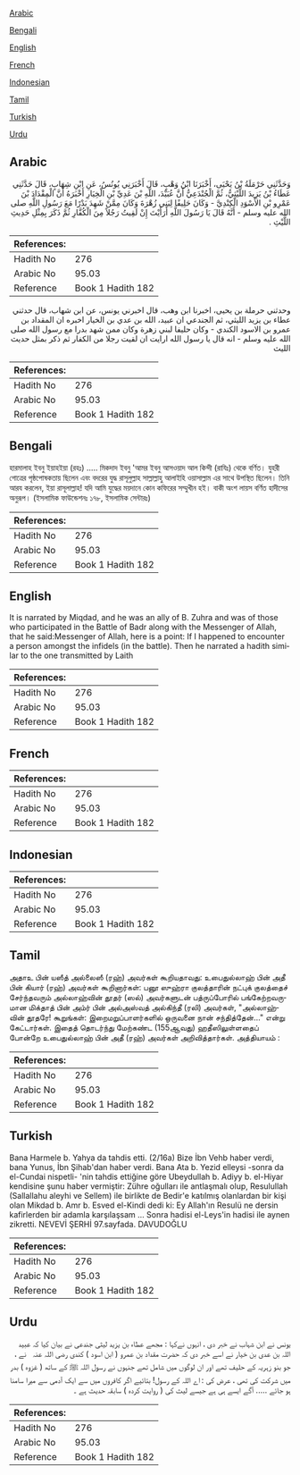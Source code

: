 [Arabic](#arabic)

[Bengali](#bengali)

[English](#english)

[French](#french)

[Indonesian](#indonesian)

[Tamil](#tamil)

[Turkish](#turkish)

[Urdu](#urdu)

## Arabic


<div dir="rtl" lang="ar" style={{fontSize:'larger',backgroundColor:'#f8f9fa',padding:20}}>
وَحَدَّثَنِي حَرْمَلَةُ بْنُ يَحْيَى، أَخْبَرَنَا ابْنُ وَهْبٍ، قَالَ أَخْبَرَنِي يُونُسُ، عَنِ ابْنِ شِهَابٍ، قَالَ حَدَّثَنِي عَطَاءُ بْنُ يَزِيدَ اللَّيْثِيُّ، ثُمَّ الْجُنْدَعِيُّ أَنَّ عُبَيْدَ، اللَّهِ بْنَ عَدِيِّ بْنِ الْخِيَارِ أَخْبَرَهُ أَنَّ الْمِقْدَادَ بْنَ عَمْرِو بْنِ الأَسْوَدِ الْكِنْدِيَّ - وَكَانَ حَلِيفًا لِبَنِي زُهْرَةَ وَكَانَ مِمَّنْ شَهِدَ بَدْرًا مَعَ رَسُولِ اللَّهِ صلى الله عليه وسلم - أَنَّهُ قَالَ يَا رَسُولَ اللَّهِ أَرَأَيْتَ إِنْ لَقِيتُ رَجُلاً مِنَ الْكُفَّارِ ثُمَّ ذَكَرَ بِمِثْلِ حَدِيثِ اللَّيْثِ ‏.‏
</div>
<div style={{backgroundColor:'#f8f9fa',padding:20, marginBottom: 10}}><table> <thead> <tr> <th>References:</th> <th></th> </tr> </thead> <tbody><tr><td>Hadith No</td><td>276</td></tr><tr><td>Arabic No</td><td>95.03</td></tr><tr><td>Reference</td><td>Book 1 Hadith 182</td></tr></tbody></table></div>


<div dir="rtl" lang="ar" style={{fontSize:'larger',backgroundColor:'#f8f9fa',padding:20}}>
وحدثني حرملة بن يحيى، اخبرنا ابن وهب، قال اخبرني يونس، عن ابن شهاب، قال حدثني عطاء بن يزيد الليثي، ثم الجندعي ان عبيد، الله بن عدي بن الخيار اخبره ان المقداد بن عمرو بن الاسود الكندي - وكان حليفا لبني زهرة وكان ممن شهد بدرا مع رسول الله صلى الله عليه وسلم - انه قال يا رسول الله ارايت ان لقيت رجلا من الكفار ثم ذكر بمثل حديث الليث
</div>
<div style={{backgroundColor:'#f8f9fa',padding:20, marginBottom: 10}}><table> <thead> <tr> <th>References:</th> <th></th> </tr> </thead> <tbody><tr><td>Hadith No</td><td>276</td></tr><tr><td>Arabic No</td><td>95.03</td></tr><tr><td>Reference</td><td>Book 1 Hadith 182</td></tr></tbody></table></div>

## Bengali


<div dir="ltr" lang="bn" style={{fontSize:'larger',backgroundColor:'#f8f9fa',padding:20}}>
হারমালাহ ইবনু ইয়াহইয়া (রহঃ) ..... মিকদাদ ইবনু 'আমর ইবনু আসওয়াদ আল কিন্দী (রাযিঃ) থেকে বর্ণিত। যুহরী গোত্রের পৃষ্ঠপোষকতায় ছিলেন এবং বদরের যুদ্ধ রাসূলুল্লাহ সাল্লাল্লাহু আলাইহি ওয়াসাল্লাম এর সাথে উপস্থিত ছিলেন। তিনি আরয করলেন, ইয়া রাসূলাল্লাহ! যদি আমি যুদ্ধের ময়দানে কোন কফিরের সম্মুখীন হই। বাকী অংশ লায়স বর্ণিত হাদীসের অনুরূপ। (ইসলামিক ফাউন্ডেশনঃ ১৭৮, ইসলামিক সেন্টারঃ)
</div>
<div style={{backgroundColor:'#f8f9fa',padding:20, marginBottom: 10}}><table> <thead> <tr> <th>References:</th> <th></th> </tr> </thead> <tbody><tr><td>Hadith No</td><td>276</td></tr><tr><td>Arabic No</td><td>95.03</td></tr><tr><td>Reference</td><td>Book 1 Hadith 182</td></tr></tbody></table></div>

## English


<div dir="ltr" lang="en" style={{fontSize:'larger',backgroundColor:'#f8f9fa',padding:20}}>
It is narrated by Miqdad, and he was an ally of B. Zuhra and was of those who participated in the Battle of Badr along with the Messenger of Allah, that he said:Messenger of Allah, here is a point: If I happened to encounter a person amongst the infidels (in the battle). Then he narrated a hadith similar to the one transmitted by Laith
</div>
<div style={{backgroundColor:'#f8f9fa',padding:20, marginBottom: 10}}><table> <thead> <tr> <th>References:</th> <th></th> </tr> </thead> <tbody><tr><td>Hadith No</td><td>276</td></tr><tr><td>Arabic No</td><td>95.03</td></tr><tr><td>Reference</td><td>Book 1 Hadith 182</td></tr></tbody></table></div>

## French


<div dir="ltr" lang="fr" style={{fontSize:'larger',backgroundColor:'#f8f9fa',padding:20}}>

</div>
<div style={{backgroundColor:'#f8f9fa',padding:20, marginBottom: 10}}><table> <thead> <tr> <th>References:</th> <th></th> </tr> </thead> <tbody><tr><td>Hadith No</td><td>276</td></tr><tr><td>Arabic No</td><td>95.03</td></tr><tr><td>Reference</td><td>Book 1 Hadith 182</td></tr></tbody></table></div>

## Indonesian


<div dir="ltr" lang="id" style={{fontSize:'larger',backgroundColor:'#f8f9fa',padding:20}}>

</div>
<div style={{backgroundColor:'#f8f9fa',padding:20, marginBottom: 10}}><table> <thead> <tr> <th>References:</th> <th></th> </tr> </thead> <tbody><tr><td>Hadith No</td><td>276</td></tr><tr><td>Arabic No</td><td>95.03</td></tr><tr><td>Reference</td><td>Book 1 Hadith 182</td></tr></tbody></table></div>

## Tamil


<div dir="ltr" lang="ta" style={{fontSize:'larger',backgroundColor:'#f8f9fa',padding:20}}>
அதாஉ பின் யஸீத் அல்லைஸீ (ரஹ்) அவர்கள் கூறியதாவது: உபைதுல்லாஹ் பின் அதீ பின் கியார் (ரஹ்) அவர்கள் கூறினார்கள்: பனூ ஸுஹ்ரா குலத்தாரின் நட்புக் குலத்தைச் சேர்ந்தவரும் அல்லாஹ்வின் தூதர் (ஸல்) அவர்களுடன் பத்ருப்போரில் பங்கேற்றவருமான மிக்தாத் பின் அம்ர் பின் அல்அஸ்வத் அல்கிந்தீ (ரலி) அவர்கள், "அல்லாஹ்வின் தூதரே! கூறுங்கள்: இறைமறுப்பாளர்களில் ஒருவனை நான் சந்தித்தேன்..." என்று கேட்டார்கள். இதைத் தொடர்ந்து மேற்கண்ட (155ஆவது) ஹதீஸிலுள்ளதைப் போன்றே உபைதுல்லாஹ் பின் அதீ (ரஹ்) அவர்கள் அறிவித்தார்கள். அத்தியாயம் :
</div>
<div style={{backgroundColor:'#f8f9fa',padding:20, marginBottom: 10}}><table> <thead> <tr> <th>References:</th> <th></th> </tr> </thead> <tbody><tr><td>Hadith No</td><td>276</td></tr><tr><td>Arabic No</td><td>95.03</td></tr><tr><td>Reference</td><td>Book 1 Hadith 182</td></tr></tbody></table></div>

## Turkish


<div dir="ltr" lang="tr" style={{fontSize:'larger',backgroundColor:'#f8f9fa',padding:20}}>
Bana Harmele b. Yahya da tahdis etti. (2/16a) Bize İbn Vehb haber verdi, bana Yunus, İbn Şihab'dan haber verdi. Bana Ata b. Yezid elleysi -sonra da el-Cundai nispetli- 'nin tahdis ettiğine göre Ubeydullah b. Adiyy b. el-Hiyar kendisine şunu haber vermiştir: Zühre oğulları ile antlaşmalı olup, Resulullah (Sallallahu aleyhi ve Sellem) ile birlikte de Bedir'e katılmış olanlardan bir kişi olan Mikdad b. Amr b. Esved el-Kindi dedi ki: Ey Allah'ın Resulü ne dersin kafirlerden bir adamla karşılaşsam ... Sonra hadisi el-Leys'in hadisi ile aynen zikretti. NEVEVİ ŞERHİ 97.sayfada. DAVUDOĞLU
</div>
<div style={{backgroundColor:'#f8f9fa',padding:20, marginBottom: 10}}><table> <thead> <tr> <th>References:</th> <th></th> </tr> </thead> <tbody><tr><td>Hadith No</td><td>276</td></tr><tr><td>Arabic No</td><td>95.03</td></tr><tr><td>Reference</td><td>Book 1 Hadith 182</td></tr></tbody></table></div>

## Urdu


<div dir="rtl" lang="ur" style={{fontSize:'larger',backgroundColor:'#f8f9fa',padding:20}}>
یونس نے ابن شہاب نے خبر دی ، انہوں نےکہا : مجھے عطاء بن یزید لیثی جندعی نے بیان کیا کہ عبید اللہ بن عدی بن خیار نے اسے خبر دی کہ حضرت مقداد بن عمرو ( ابن اسود ) کندی ‌رضی ‌اللہ ‌عنہ ‌ ‌ نے ، جو بنو زہریہ کے حلیف تھے اور ان لوگوں میں شامل تھے جنہوں نے رسول اللہ ﷺ کے ساتھ ( غزوہ ) بدر میں شرکت کی تھی ، عرض کی : اے اللہ کے رسول! بتائیے اگر کافروں میں سے ایک آدمی سے میرا سامنا ہو جائے ..... آگے ایسے ہی ہے جیسے لیث کی ( روایت کردہ ) سابقہ حدیث ہے ۔
</div>
<div style={{backgroundColor:'#f8f9fa',padding:20, marginBottom: 10}}><table> <thead> <tr> <th>References:</th> <th></th> </tr> </thead> <tbody><tr><td>Hadith No</td><td>276</td></tr><tr><td>Arabic No</td><td>95.03</td></tr><tr><td>Reference</td><td>Book 1 Hadith 182</td></tr></tbody></table></div>